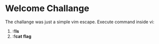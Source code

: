 # Welcome Challange

The challange was just a simple vim escape.
Execute command inside vi:
1. **:!ls**
2. **:!cat flag**
